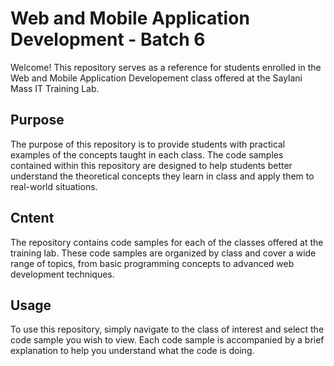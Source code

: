 ﻿# Web and Mobile Application Development - Batch 6

Welcome! This repository serves as a reference for students enrolled in the Web and Mobile Application Developement class offered at the Saylani Mass IT Training Lab.

## Purpose
The purpose of this repository is to provide students with practical examples of the concepts taught in each class. The code samples contained within this repository are designed to help students better understand the theoretical concepts they learn in class and apply them to real-world situations.

## Cntent
The repository contains code samples for each of the classes offered at the training lab. These code samples are organized by class and cover a wide range of topics, from basic programming concepts to advanced web development techniques.

## Usage
To use this repository, simply navigate to the class of interest and select the code sample you wish to view. Each code sample is accompanied by a brief explanation to help you understand what the code is doing.
